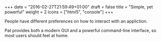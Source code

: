 +++
date = "2016-02-27T21:59:49+01:00"
draft = false
title = "Simple, yet powerful"
weight = 2
icons = ["html5", "console"]
+++

People have different preferences on how to interact with an appliction.

Pat provides both a modern GUI and a powerful command-line interface, so most users should feel at home.
